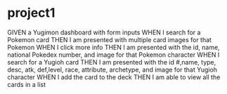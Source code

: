 # project1

GIVEN a Yugimon dashboard with form inputs
WHEN I search for a Pokemon card
THEN I am presented with multiple card images for that Pokemon
WHEN I click more info
THEN I am presented with the id, name, national Pokedex number, and image for that Pokemon character
WHEN I search for a Yugioh card
THEN I am presented with the id #,name, type, desc, atk, def,level, race, attribute, archetype, and image for that Yugioh character
WHEN I add the card to the deck
THEN I am able to view all the cards in a list 
